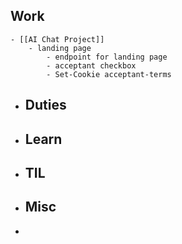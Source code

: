 ## Work
	- [[AI Chat Project]]
		- landing page
			- endpoint for landing page
			- acceptant checkbox
			- Set-Cookie acceptant-terms
- ## Duties
- ## Learn
- ## TIL
- ## Misc
-